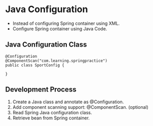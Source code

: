 # Java Configuration
* Instead of configuring Spring container using XML.
* Configure Spring container using Java Code.

## Java Configuration Class
```
@Configuration
@ComponentScan("com.learning.springpractice")
public class SportConfig {

}
```
## Development Process
1. Create a Java class and annotate as @Configuration.
2. Add component scanning support: 
@ComponentScan. (optional)
3. Read Spring Java configuration class.
4. Retrieve bean from Spring container.